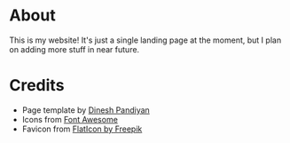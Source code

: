 # About
This is my website! It's just a single landing page at the moment, but I plan on adding more stuff in near future.

# Credits
- Page template by [Dinesh Pandiyan](https://github.com/flexdinesh/dev-landing-page)
- Icons from [Font Awesome](https://fontawesome.com/)
- Favicon from [FlatIcon by Freepik](https://www.flaticon.com/free-icons/coding)
